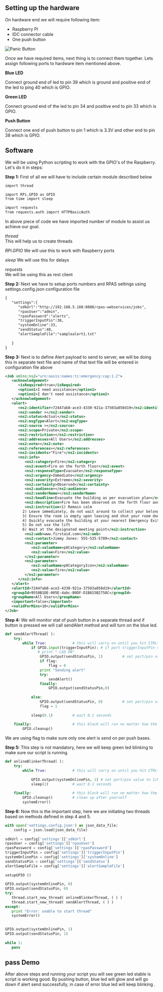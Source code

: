 Setting up the hardware
-----------------------

On hardware end we will require following item:

- Raspberry PI 
- IDC connector cable 
- One push button

![Panic Button](https://raw.githubusercontent.com/ReachPlus/master/PanicButton.JPG)

Once we have required items, next thing is to connect them together. Lets assign following ports to hardware item mentioned above.

**Blue LED**

Connect ground end of led to pin 39 which is ground and positive end of the led to ping 40 which is GPIO.

**Green LED**

Connect ground end of the led to pin 34 and positive end to pin 33 which is GPIO.

**Push Button**

Connect one end of push button to pin 1 which is 3.3V and other end to pin 38 which is GPIO.

Software
-----------------------
We will be using Python scripting to work with the GPIO's of the Raspberry. Let's do it in steps:

**Step 1:**
First of all we will have to include certain module described below
```xml
import thread

import RPi.GPIO as GPIO
from time import sleep

import requests
from requests.auth import HTTPBasicAuth 
```
In above piece of code we have imported number of module to assist us achieve our goal.

*thread*	
This will help us to create threads

*RPi.GPIO*
We will use this to work with Raspberry ports

*sleep*	
We will use this for delays

*requests*	
We will be using this as rest client

**Step 2:**
Next we have to setup ports numbers and RPAS settings using settings.config.json configuration file

```xml
{
   "settings":{
      "sdkUrl":"http://192.168.5.168:8080/rpas-webservices/jobs",
      "rpasUser":"admin",
      "rpasPassword":"alerts",
      "triggerInputPin":38,
      "systemOnline":33,
      "sendStatus":40,
      "alertSampleFile":"samplealert1.txt"
 
   }
}
```

**Step 3:**
Next is to define Alert payload to send to server, we will be doing this in separate text file and name of that text file will be entered in configuration file above

```xml
<Job xmlns:ns2="urn:oasis:names:tc:emergency:cap:1.2">
   <acknowledgement>
      <isRequired>true</isRequired>
      <option1>I need assistance</option1>
      <option2>I don't need assistance</option2>
   </acknowledgement>
   <alert>
      <ns2:identifier>72447ab8-ace3-4330-921a-37503a858d19</ns2:identifier>
      <ns2:sender ></ns2:sender>
      <ns2:status>Actual</ns2:status>
      <ns2:msgType>Alert</ns2:msgType>
      <ns2:source ></ns2:source>
      <ns2:scope>Private</ns2:scope>
      <ns2:restriction></ns2:restriction>
      <ns2:addresses>All Users</ns2:addresses>
      <ns2:note></ns2:note>
      <ns2:references></ns2:references>
      <ns2:incidents>"Fire"</ns2:incidents>
      <ns2:info>
         <ns2:category>Fire</ns2:category>
         <ns2:event>Fire on the forth floor</ns2:event>
         <ns2:responseType>Evacuate</ns2:responseType>
         <ns2:urgency>Immediate</ns2:urgency>
         <ns2:severity>Extreme</ns2:severity>
         <ns2:certainty>Observed</ns2:certainty>
         <ns2:audience></ns2:audience>
         <ns2:senderName></ns2:senderName>
         <ns2:headline>Evacuate the building as per evacuation plan</ns2:headline>
         <ns2:description>Fire has been observed on the forth floor and is spreading across the building. Please evacuate your rooms and proceed to your assembly area immediately. Do not use elevators.</ns2:description>
         <ns2:instruction>1) Remain calm
        2) Leave immediately, do not wait around to collect your belongings
        3) Ensure the room is empty upon leaving and shut your room door
        4) Quickly evacuate the building at your nearest Emergency Exit
        5) Do not use the lift
        6) Wait at the designated meeting point</ns2:instruction>
         <ns2:web>www.firstaid.com</ns2:web>
         <ns2:contact>Jimmy Jones: 555-535-5789</ns2:contact>
         <ns2:parameter>
            <ns2:valueName>p8Category</ns2:valueName>
            <ns2:value>Fire</ns2:value>
         </ns2:parameter>
         <ns2:parameter>
            <ns2:valueName>p8CategoryIcon</ns2:valueName>
            <ns2:value>fire</ns2:value>
         </ns2:parameter>
      </ns2:info>
   </alert>
   <alertId>72447ab8-ace3-4330-921a-37503a858d19</alertId>
   <groupId>9550B1DE-005E-4abc-B9DF-D1B815B2758C</groupId>
   <groupName>All Users</groupName>
   <important>false</important>
   <validForMins>10</validForMins>
</Job>
```

**Step 4:**
We will monitor stat of push button in a separate thread and if button is pressed we will call sendAlert method and will turn on the blue led. 

```python
def sendAlertThread( ):
    try:
        while True:            # this will carry on until you hit CTRL+C
            if GPIO.input(triggerInputPin): # if port triggerInputPin == 1
               # print " LED ON"
                GPIO.output(sendStatusPin, 1)         # set port/pin value to 1/HIGH/True
                if flag:
                    flag = 0
                print "Sending alert"
                try:
                    sendAlert()
                finally:
                    GPIO.output(sendStatusPin,0)
 
            else:
                GPIO.output(sendStatusPin, 0)         # set port/pin value to 0/LOW/False
                flag = 1
 
            sleep(0.1)         # wait 0.1 seconds
 
    finally:                   # this block will run no matter how the try block exits
        GPIO.cleanup()            
```

We are using flag to make sure only one alert is send on per push bases.

**Step 5:**
This step is not mandatory, here we will keep green led blinking to make sure our script is running.

```python
def onlineBlinkerThread( ):
    try:
        while True:            # this will carry on until you hit CTRL+C
 
            GPIO.output(systemOnlinePin, 1) # set port/pin value to 1/HIGH/True
            sleep(2)           # wait 0.1 seconds
 
    finally:                   # this block will run no matter how the try block exits
        GPIO.cleanup()         # clean up after yourself
        systemError()
```
**Step 6:**
Now this is the important step, here we are initiating two threads based on methods defined in step 4 and 5.

```python
with open('settings.config.json') as json_data_file:
    config = json.load(json_data_file)
 
sdkUrl = config['settings']['sdkUrl']
rpasUser = config['settings']['rpasUser']
rpasPassword = config['settings']['rpasPassword']
triggerInputPin = config['settings']['triggerInputPin']
systemOnlinePin = config['settings']['systemOnline']
sendStatusPin = config['settings']['sendStatus']
alertSampleFile = config['settings']['alertSampleFile']
 
setupGPIO ()
 
GPIO.output(systemOnlinePin, 0)
GPIO.output(sendStatusPin, 0)
try:
   thread.start_new_thread( onlineBlinkerThread, ( ) )
   thread.start_new_thread( sendAlertThread, ( ) )
except:
   print "Error: unable to start thread"
   systemError()
 
 
GPIO.output(systemOnlinePin, 1)
GPIO.output(sendStatusPin, 1)
 
while 1:
   pass
```
pass
Demo
-----------------------
After above steps and running your script you will see green led stable is script is working good. By pushing button, blue led will glow and will go down if alert send successfully, in case of error blue led will keep blinking .

